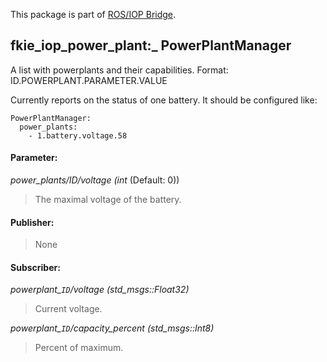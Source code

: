 This package is part of [ROS/IOP Bridge](https://github.com/fkie/iop_core/blob/master/README.md).


## fkie_iop_power_plant:_ PowerPlantManager

A list with powerplants and their capabilities. Format: ID.POWERPLANT.PARAMETER.VALUE

Currently reports on the status of one battery. It should be configured like:

```
PowerPlantManager:
  power_plants:
    - 1.battery.voltage.58
```


#### Parameter:

_power_plants/ID/voltage (int_ (Default: 0))

> The maximal voltage of the battery.

#### Publisher:

> None

#### Subscriber:

_powerplant\_`ID`/voltage (std_msgs::Float32)_

> Current voltage.

_powerplant\_`ID`/capacity_percent (std_msgs::Int8)_

> Percent of maximum.
